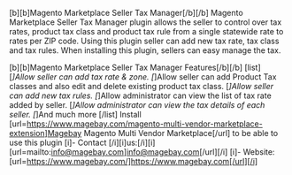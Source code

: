 
[b][b]Magento Marketplace Seller Tax Manager[/b][/b]
Magento Marketplace Seller Tax Manager plugin allows the seller to control over tax rates, product tax class and product tax rule from a single statewide rate to rates per ZIP code. Using this plugin seller can add new tax rate, tax class and tax rules. When installing this plugin, sellers can easy manage the tax.
 
[b][b]Magento Marketplace Seller Tax Manager Features[/b][/b]
[list]
	[*]Allow seller can add tax rate & zone.
	[*]Allow seller can add Product Tax classes and also edit and delete existing product tax class.
	[*]Allow seller can add new tax rules.
	[*]Allow administrator can view the list of tax rate added by seller.
	[*]Allow administrator can view the tax details of each seller.
	[*]And much more
[/list]
Install [url=https://www.magebay.com/magento-multi-vendor-marketplace-extension]Magebay Magento Multi Vendor Marketplace[/url] to be able to use this plugin
[i]- Contact [/i][i]us:[/i][i] [url=mailto:info@magebay.com]info@magebay.com[/url][/i]
[i]- Website: [url=https://www.magebay.com/]https://www.magebay.com[/url][/i]
 
